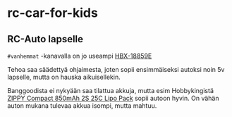 # rc-car-for-kids

## RC-Auto lapselle

`#vanhemmat` -kanavalla on jo useampi [HBX-18859E](https://www.banggood.com/HBX-18859E-RC-Car-118-2_4G-4WD-Off-Road-Electric-Powered-Buggy-Crawler-p-1282278.html?cur\_warehouse=CN)

Tehoa saa säädettyä ohjaimesta, joten sopii ensimmäiseksi autoksi noin 5v lapselle, mutta on hauska aikuisellekin.

Banggoodista ei nykyään saa tilattua akkuja, mutta esim Hobbykingistä [ZIPPY Compact 850mAh 2S 25C Lipo Pack](https://hobbyking.com/en_us/zippy-compact-850mah-2s-25c-lipo-pack.html?___store=en_us) sopii autoon hyvin. On vähän auton mukana tulevaa akkua isompi, mutta mahtuu.

